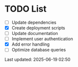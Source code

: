 # TODO List

- [ ] Update dependencies
- [x] Create deployment scripts
- [ ] Update documentation
- [ ] Implement user authentication
- [x] Add error handling
- [ ] Optimize database queries

Last updated: 2025-06-19 02:50
